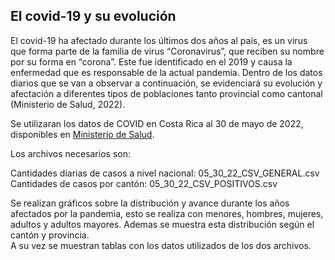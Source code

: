 ## El covid-19 y su evolución

El covid-19 ha afectado durante los últimos dos años al país, es un virus que forma parte de la familia de virus “Coronavirus”, que reciben su nombre por su forma en “corona”. Este fue identificado en el 2019 y causa la enfermedad que es responsable de la actual pandemia. Dentro de los datos diarios que se van a observar a continuación, se evidenciará su evolución y afectación a diferentes tipos de poblaciones tanto provincial como cantonal (Ministerio de Salud, 2022).

Se utilizaran los datos de COVID en Costa Rica al 30 de mayo de 2022, disponibles en [Ministerio de Salud]( https://oges.ministeriodesalud.go.cr/).


Los archivos necesarios son:  

Cantidades diarias de casos a nivel nacional: 05_30_22_CSV_GENERAL.csv  
Cantidades de casos por cantón: 05_30_22_CSV_POSITIVOS.csv    

Se realizan gráficos sobre la distribución  y avance durante los años afectados por la pandemia, esto se realiza con menores, hombres, mujeres, adultos y adultos mayores. Ademas se muestra esta distribución según el cantón y provincia.  
A su vez se muestran tablas con los datos utilizados de los dos archivos. 
